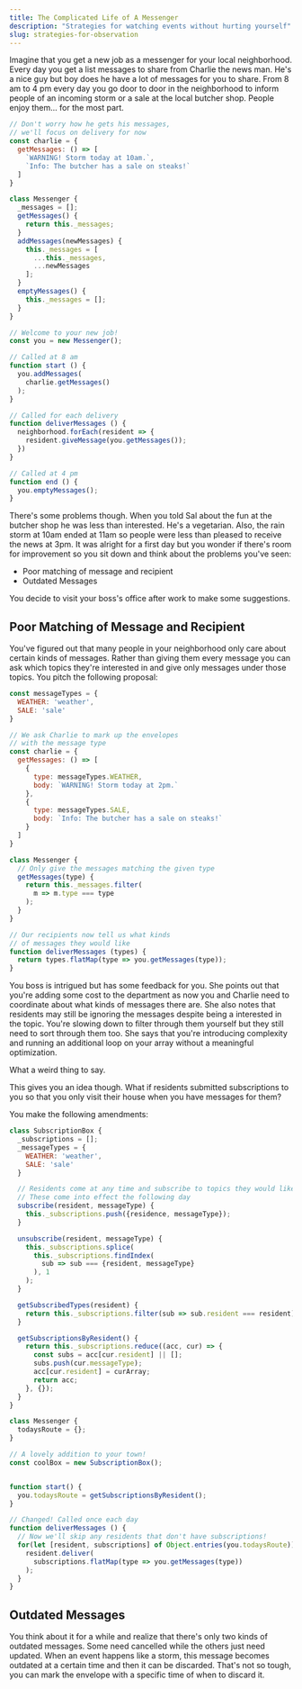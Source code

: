 ```yaml
---
title: The Complicated Life of A Messenger
description: "Strategies for watching events without hurting yourself"
slug: strategies-for-observation
---
```


Imagine that you get a new job as a messenger for your local neighborhood. Every day you get a list messages to share from Charlie the news man. He's a nice guy but boy does he have a lot of messages for you to share. From 8 am to 4 pm every day you go door to door in the neighborhood to inform people of an incoming storm or a sale at the local butcher shop. People enjoy them... for the most part.

```javascript
// Don't worry how he gets his messages,
// we'll focus on delivery for now
const charlie = {
  getMessages: () => [
    `WARNING! Storm today at 10am.`,
    `Info: The butcher has a sale on steaks!`
  ]
}

class Messenger {
  _messages = [];
  getMessages() {
    return this._messages;
  }
  addMessages(newMessages) {
    this._messages = [
      ...this._messages,
      ...newMessages
    ];
  }
  emptyMessages() {
    this._messages = [];
  }
}

// Welcome to your new job!
const you = new Messenger();

// Called at 8 am
function start () {
  you.addMessages(
    charlie.getMessages()
  );
}

// Called for each delivery
function deliverMessages () {
  neighborhood.forEach(resident => {
    resident.giveMessage(you.getMessages());
  })
}

// Called at 4 pm
function end () {
  you.emptyMessages();
}
```

There's some problems though. When you told Sal about the fun at the butcher shop he was less than interested. He's a vegetarian. Also, the rain storm at 10am ended at 11am so people were less than pleased to receive the news at 3pm. It was alright for a first day but you wonder if there's room for improvement so you sit down and think about the problems you've seen:

- Poor matching of message and recipient
- Outdated Messages

You decide to visit your boss's office after work to make some suggestions.

## Poor Matching of Message and Recipient

You've figured out that many people in your neighborhood only care about certain kinds of messages. Rather than giving them every message you can ask which topics they're interested in and give only messages under those topics. You pitch the following proposal:

```javascript
const messageTypes = {
  WEATHER: 'weather',
  SALE: 'sale'
}

// We ask Charlie to mark up the envelopes
// with the message type
const charlie = {
  getMessages: () => [
    {
      type: messageTypes.WEATHER,
      body: `WARNING! Storm today at 2pm.`
    },
    {
      type: messageTypes.SALE,
      body: `Info: The butcher has a sale on steaks!`
    }
  ]
}

class Messenger {
  // Only give the messages matching the given type
  getMessages(type) {
    return this._messages.filter(
      m => m.type === type
    );
  }
}

// Our recipients now tell us what kinds
// of messages they would like
function deliverMessages (types) {
  return types.flatMap(type => you.getMessages(type));
}
```

You boss is intrigued but has some feedback for you. She points out that you're adding some cost to the department as now you and Charlie need to coordinate about what kinds of messages there are. She also notes that residents may still be ignoring the messages despite being a interested in the topic. You're slowing down to filter through them yourself but they still need to sort through them too. She says that you're introducing complexity and running an additional loop on your array without a meaningful optimization.

What a weird thing to say.

This gives you an idea though. What if residents submitted subscriptions to you so that you only visit their house when you have messages for them?

You make the following amendments:

```javascript
class SubscriptionBox {
  _subscriptions = [];
  _messageTypes = {
    WEATHER: 'weather',
    SALE: 'sale'
  }

  // Residents come at any time and subscribe to topics they would like
  // These come into effect the following day
  subscribe(resident, messageType) {
    this._subscriptions.push({residence, messageType});
  }

  unsubscribe(resident, messageType) {
    this._subscriptions.splice(
      this._subscriptions.findIndex(
        sub => sub === {resident, messageType}
      ), 1
    );
  }

  getSubscribedTypes(resident) {
    return this._subscriptions.filter(sub => sub.resident === resident);
  }

  getSubscriptionsByResident() {
    return this._subscriptions.reduce((acc, cur) => {
      const subs = acc[cur.resident] || [];
      subs.push(cur.messageType);
      acc[cur.resident] = curArray;
      return acc;
    }, {});
  }
}

class Messenger {
  todaysRoute = {};
}

// A lovely addition to your town!
const coolBox = new SubscriptionBox();


function start() {
  you.todaysRoute = getSubscriptionsByResident();
}

// Changed! Called once each day
function deliverMessages () {
  // Now we'll skip any residents that don't have subscriptions!
  for(let [resident, subscriptions] of Object.entries(you.todaysRoute)) {
    resident.deliver(
      subscriptions.flatMap(type => you.getMessages(type))
    );
  }
}


```

## Outdated Messages

You think about it for a while and realize that there's only two kinds of outdated messages. Some need cancelled while the others just need updated. When an event happens like a storm, this message becomes outdated at a certain time and then it can be discarded. That's not so tough, you can mark the envelope with a specific time of when to discard it.

